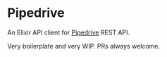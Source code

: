 # Pipedrive

An Elixir API client for [Pipedrive](https://developers.pipedrive.com) REST API.

Very boilerplate and very WIP. PRs always welcome.